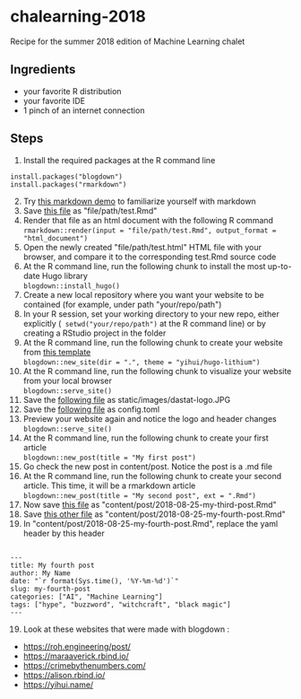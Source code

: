 # chalearning-2018
Recipe for the summer 2018 edition of Machine Learning chalet

## Ingredients

- your favorite R distribution
- your favorite IDE
- 1 pinch of an internet connection

## Steps
1. Install the required packages at the R command line  
```
install.packages("blogdown")
install.packages("rmarkdown")
```
2. Try [this markdown demo](http://markdown-it.github.io) to familiarize yourself with markdown 
3. Save [this file](http://www.math.mcgill.ca/yyang/regression/RMarkdown/example.Rmd) as "file/path/test.Rmd"
4. Render that file as an html document with the following R command  
``` rmarkdown::render(input = "file/path/test.Rmd", output_format = "html_document") ```
5. Open the newly created "file/path/test.html" HTML file with your browser, and compare it to the corresponding test.Rmd source code  
6. At the R command line, run the following chunk to install the most up-to-date Hugo library  
``` blogdown::install_hugo() ```
7. Create a new local repository where you want your website to be contained (for example, under path "your/repo/path")
8. In your R session, set your working directory to your new repo, either explicitly (``` setwd("your/repo/path")``` at the R command line) or by creating a RStudio project in the folder
9. At the R command line, run the following chunk to create your website from [this template](http://www.github.com/yihui/hugo-lithium)  
``` blogdown::new_site(dir = ".", theme = "yihui/hugo-lithium") ```
10. At the R command line, run the following chunk to visualize your website from your local browser  
``` blogdown::serve_site() ```
11. Save the [following file](http://raw.githubusercontent.com/jplecavalier/chalearning-2018/master/recipe/images/dastat-logo.JPG) as static/images/dastat-logo.JPG
12. Save the [following file](http://raw.githubusercontent.com/jplecavalier/chalearning-2018/master/recipe/config/config.toml) as config.toml
13. Preview your website again and notice the logo and header changes  
``` blogdown::serve_site() ```
13. At the R command line, run the following chunk to create your first article  
```blogdown::new_post(title = "My first post")```
14. Go check the new post in content/post. Notice the post is a .md file  
15. At the R command line, run the following chunk to create your second article. This time, it will be a rmarkdown article   
```blogdown::new_post(title = "My second post", ext = ".Rmd")```
16. Now save [this file](http://www.math.mcgill.ca/yyang/regression/RMarkdown/example.Rmd) as "content/post/2018-08-25-my-third-post.Rmd"
17. Save [this other file](http://www.math.mcgill.ca/yyang/regression/RMarkdown/example.Rmd) as "content/post/2018-08-25-my-fourth-post.Rmd"
18. In "content/post/2018-08-25-my-fourth-post.Rmd", replace the yaml header by this header  
``` 

---
title: My fourth post
author: My Name
date: "`r format(Sys.time(), '%Y-%m-%d')`"
slug: my-fourth-post
categories: ["AI", "Machine Learning"]
tags: ["hype", "buzzword", "witchcraft", "black magic"]
---

```
19. Look at these websites that were made with blogdown :  
- https://roh.engineering/post/
- https://maraaverick.rbind.io/
- https://crimebythenumbers.com/
- https://alison.rbind.io/
- https://yihui.name/
